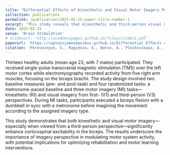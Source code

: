 ```yaml
---
title: "Differential Effects of Kinesthetic and Visual Motor Imagery Perspectives on Corticospinal Excitability in Healthy Adults"
collection: publications
permalink: /publication/2025-02-25-paper-title-number-1
excerpt: 'This study reveals that kinesthetic and third-person visual motor imagery significantly enhance corticospinal excitability, offering novel insights for rehabilitation and motor learning strategies.'
date: 2025-02-25
venue: 'Brain Stimulation'
# slidesurl: 'http://academicpages.github.io/files/slides1.pdf'
paperurl: 'https://captainjamesmaximus.github.io/Differential Effects of Kinesthetic and Visual Motor Imagery Perspectives on Corticospinal Excitability in Healthy Adults.pdf' 
citation: 'Perevoznyuk, G., Ragimova, A., Batov, A., Pleskovskaya, A., Mensah, A., Ponomareva, D., & Feurra, M. (2025). Differential effects of kinesthetic and visual motor imagery perspectives on corticospinal excitability in healthy adults. Brain Stimulation, 18(1), 366. https://doi.org/10.1016/j.brs.2024.12.457'
---
```


Thirteen healthy adults (mean age 23, with 7 males) participated. They received single-pulse transcranial magnetic stimulation (TMS) over the left motor cortex while electromyography recorded activity from five right arm muscles, focusing on the biceps brachii. The study design involved two baseline measures (pre- and post-task) and four randomized tasks: a metronome-paced baseline and three motor imagery (MI) tasks—kinesthetic (KI) and visual imagery from first- (V1) and third-person (V3) perspectives. During MI tasks, participants executed a biceps flexion with a dumbbell in sync with a metronome before imagining the movement according to the assigned imagery type.

This study demonstrates that both kinesthetic and visual motor imagery—especially when viewed from a third-person perspective—significantly enhance corticospinal excitability in the biceps. The results underscore the importance of imagery perspective in modulating motor system activity, with potential implications for optimizing rehabilitation and motor learning interventions.